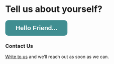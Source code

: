 # Tell us about yourself?

<button data-tf-popup="bLgcSksN" data-tf-hide-headers data-tf-iframe-props="title=Best version of ME" data-tf-medium="snippet" style="all:unset;font-family:Helvetica,Arial,sans-serif;display:inline-block;max-width:100%;white-space:nowrap;overflow:hidden;text-overflow:ellipsis;background-color:#408E91;color:#FFFFFF;font-size:20px;border-radius:10px;padding:0 33px;font-weight:bold;height:50px;cursor:pointer;line-height:50px;text-align:center;margin:0;text-decoration:none;">Hello Friend...</button><script src="//embed.typeform.com/next/embed.js"></script>

### Contact Us
[Write to us](mailto:app.multiplex@gmail.com) and we’ll reach out as soon as we can.

